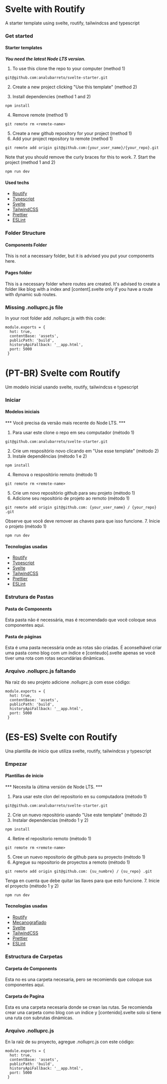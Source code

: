 # Svelte with Routify

A starter template using svelte, routify, tailwindcss and typescript

### Get started

#### Starter templates

***You need the latest Node LTS version.***

1. To use this clone the repo to your computer (method 1) 
```
git@github.com:analubarreto/svelte-starter.git
```
2. Create a new project clicking "Use this template" (method 2)

3. Install dependencies (method 1 and 2)
```
npm install
```
4. Remove remote (method 1)
```
git remote rm <remote-name>
```
5. Create a new github repository for your project (method 1) 
6. Add your project repository to remote (method 1)
```
git remote add origin git@github.com:{your_user_name}/{your_repo}.git
```
Note that you should remove the curly braces for this to work.
7. Start the project (method 1 and 2)
```
npm run dev
```


#### Used techs

- [Routify](https://routify.dev/)
- [Typescript](https://www.typescriptlang.org/)
- [Svelte](https://svelte.dev/)
- [TailwindCSS](https://tailwindcss.com/)
- [Prettier](https://prettier.io/)
- [ESLint](https://eslint.org/)

### Folder Structure

#### Components Folder

This is not a necessary folder, but it is advised you put your components here.

#### Pages folder

This is a necessary folder where routes are created. It's advised to create a folder like blog with a index and [content].svelte only if you have a route with dynamic sub routes.

### Missing .nolluprc.js file
In your root folder add .nolluprc.js with this code:
```
module.exports = {
  hot: true,
  contentBase: 'assets',
  publicPath: 'build',
  historyApiFallback: '__app.html',
  port: 5000
 }
 ```

# (PT-BR) Svelte com Routify

Um modelo inicial usando svelte, routify, tailwindcss e typescript

### Iniciar

#### Modelos iniciais

*** Você precisa da versão mais recente do Node LTS. ***

1. Para usar este clone o repo em seu computador (método 1)
```
git@github.com:analubarreto/svelte-starter.git
```
2. Crie um respositório novo clicando em "Use esse template" (método 2)
3. Instale dependências (método 1 e 2)
```
npm install
```
4. Remova o respositório remoto (método 1)
```
git remote rm <remote-name>
```

5. Crie um novo repositório github para seu projeto (método 1)
6. Adicione seu repositório de projeto ao remoto (método 1)
```
git remote add origin git@github.com: {your_user_name} / {your_repo} .git
```

Observe que você deve remover as chaves para que isso funcione.
7. Inicie o projeto (método 1)
```
npm run dev
```

#### Tecnologias usadas

- [Routify](https://routify.dev/)
- [Typescript](https://www.typescriptlang.org/)
- [Svelte](https://svelte.dev/)
- [TailwindCSS](https://tailwindcss.com/)
- [Prettier](https://prettier.io/)
- [ESLint](https://eslint.org/)

### Estrutura de Pastas

#### Pasta de Components

Esta pasta não é necessária, mas é recomendado que você coloque seus componentes aqui.

#### Pasta de páginas

Esta é uma pasta necessária onde as rotas são criadas. É aconselhável criar uma pasta como blog com um índice e [conteudo].svelte apenas se você tiver uma rota com rotas secundárias dinâmicas.

### Arquivo .nolluprc.js faltando
Na raiz do seu projeto adicione .nolluprc.js com esse código:
```
module.exports = {
  hot: true,
  contentBase: 'assets',
  publicPath: 'build',
  historyApiFallback: '__app.html',
  port: 5000
 }
 ```

# (ES-ES) Svelte con Routify

Una plantilla de inicio que utiliza svelte, routify, tailwindcss y typescript

### Empezar

#### Plantillas de inicio

*** Necesita la última versión de Node LTS. ***

1. Para usar este clon del repositorio en su computadora (método 1)
```
git@github.com:analubarreto/svelte-starter.git
```
2. Crie un nuevo repositório usando "Use este template" (método 2)
3. Instalar dependencias (método 1 y 2)
```
npm install
```
4. Retire el repositorio remoto (método 1)

```
git remote rm <remote-name>
```

5. Cree un nuevo repositorio de github para su proyecto (método 1)
6. Agregue su repositorio de proyectos a remoto (método 1)
```
git remote add origin git@github.com: {su_numbre} / {su_repo} .git
```
Tenga en cuenta que debe quitar las llaves para que esto funcione.
7. Inicie el proyecto (método 1 y 2)
```
npm run dev
```

#### Tecnologías usadas

- [Routify](https://routify.dev/)
- [Mecanografiado](https://www.typescriptlang.org/)
- [Svelte](https://svelte.dev/)
- [TailwindCSS](https://tailwindcss.com/)
- [Prettier](https://prettier.io/)
- [ESLint](https://eslint.org/)

### Estructura de Carpetas

#### Carpeta de Components

Esta no es una carpeta necesaria, pero se recomiends que coloque sus componentes aquí.

#### Carpeta de Pagina

Esta es una carpeta necesaria donde se crean las rutas. Se recomienda crear una carpeta como blog con un índice y [contenido].svelte solo si tiene una ruta con subrutas dinámicas.

### Arquivo .nolluprc.js

En la raíz de su proyecto, agregue .nolluprc.js con este código:
```
module.exports = {
  hot: true,
  contentBase: 'assets',
  publicPath: 'build',
  historyApiFallback: '__app.html',
  port: 5000
 }
 ```
